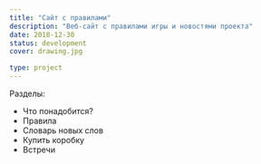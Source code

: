```yaml
---
title: "Сайт с правилами"
description: "Веб-сайт с правилами игры и новостями проекта"
date: 2018-12-30
status: development
cover: drawing.jpg

type: project
---
```


Разделы:

- Что понадобится?
- Правила
- Словарь новых слов
- Купить коробку
- Встречи
